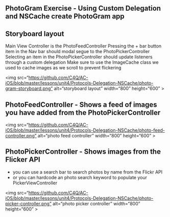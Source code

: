 ## PhotoGram Exercise - Using Custom Delegation and NSCache create PhotoGram app

## Storyboard layout 

Main View Controller is the PhotoFeedController 
Pressing the + bar button item in the Nav bar should modal segue to the PhotoPickerController  
Selecting an item in the PhotoPickerController should update listeners through a custom delegation 
Make sure to use the ImageCache class we used to cache images as we scroll to prevent flickering 

<img src=“https://github.com/C4Q/AC-iOS/blob/master/lessons/unit4/Protocols-Delegation-NSCache/photo-gram-storyboard.png” alt=“storyboard layout”  width=“800” height=“600” \>

## PhotoFeedController  - Shows a feed of images you have added from the PhotoPickerController 
<img src=“https://github.com/C4Q/AC-iOS/blob/master/lessons/unit4/Protocols-Delegation-NSCache/photo-feed-controller.png” alt=“photo feed controller”  width=“800” height=“600” \>


## PhotoPickerController - Shows images from the Flicker API 
- you can use a search bar to search photos by name from the Flickr API 
- or you can hardcode an photo search keyword to populate your PickerViewController 

<img src=“https://github.com/C4Q/AC-iOS/blob/master/lessons/unit4/Protocols-Delegation-NSCache/photo-picker-controller.png” alt=“photo picker controller”  width=“800” height=“600” \>
